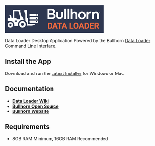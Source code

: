 ![Data Loader Logo](dataloader.png)

Data Loader Desktop Application Powered by the Bullhorn [Data Loader](https://github.com/bullhorn/dataloader) Command Line Interface.

## Install the App

Download and run the [Latest Installer](https://github.com/bullhorn/dataloader-ui/releases/latest) for Windows or Mac

## Documentation

*  **[Data Loader Wiki](https://github.com/bullhorn/dataloader/wiki)**
*  **[Bullhorn Open Source](http://bullhorn.github.io)**
*  **[Bullhorn Website](http://www.bullhorn.com)**

## Requirements

* 8GB RAM Minimum, 16GB RAM Recommended

